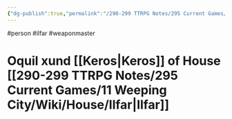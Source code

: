 ```yaml
---
{"dg-publish":true,"permalink":"/290-299 TTRPG Notes/295 Current Games/11 Weeping City/Wiki/Person/Oquil/"}
---
```



#person #ilfar #weaponmaster 

# Oquil xund [[Keros\|Keros]] of House [[290-299 TTRPG Notes/295 Current Games/11 Weeping City/Wiki/House/Ilfar\|Ilfar]]